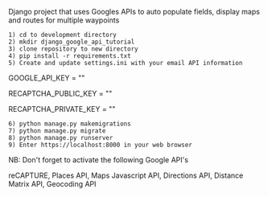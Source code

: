 Django project that uses Googles APIs to auto populate fields, display maps and routes for multiple waypoints

    1) cd to development directory
    2) mkdir django_google_api_tutorial
    3) clone repository to new directory
    4) pip install -r requirements.txt
    5) Create and update settings.ini with your email API information

GOOGLE_API_KEY = ""

RECAPTCHA_PUBLIC_KEY = ""

RECAPTCHA_PRIVATE_KEY = ""

    6) python manage.py makemigrations
    7) python manage.py migrate
    8) python manage.py runserver
    9) Enter https://localhost:8000 in your web browser

NB:
Don't forget to activate the following Google API's

reCAPTURE, Places API, Maps Javascript API, Directions API, Distance Matrix API, Geocoding API
